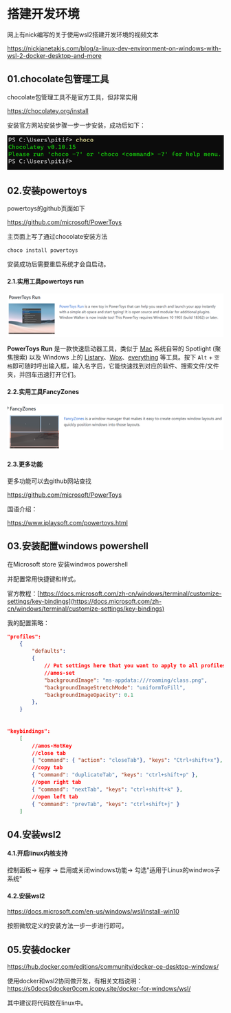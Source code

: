 # 搭建开发环境

网上有nick编写的关于使用wsl2搭建开发环境的视频文本

https://nickjanetakis.com/blog/a-linux-dev-environment-on-windows-with-wsl-2-docker-desktop-and-more

## 01.chocolate包管理工具

chocolate包管理工具不是官方工具，但非常实用

https://chocolatey.org/install

安装官方网站安装步骤一步一步安装，成功后如下：

![fail](img/2.1.png)



## 02.安装powertoys

powertoys的github页面如下

https://github.com/microsoft/PowerToys

主页面上写了通过chocolate安装方法

```
choco install powertoys
```

安装成功后需要重启系统才会自启动。



#### 2.1.实用工具powertoys run

![fail](img/2.2.png)

**PowerToys Run** 是一款快速启动器工具，类似于 [Mac](https://www.iplaysoft.com/go/mac) 系统自带的 Spotlight (聚焦搜索) 以及 Windows 上的 [Listary](https://www.iplaysoft.com/listary.html)、[Wox](https://www.iplaysoft.com/wox.html)、[everything](https://www.iplaysoft.com/search-everything.html) 等工具。按下 `Alt` + `空格`即可随时呼出输入框，输入名字后，它能快速找到对应的软件、搜索文件/文件夹，并回车迅速打开它们。

#### 2.2.实用工具FancyZones

![fajil](img/2.3.png)



#### 2.3.更多功能

更多功能可以去github网站查找

https://github.com/microsoft/PowerToys

国语介绍：

https://www.iplaysoft.com/powertoys.html



## 03.安装配置windows powershell

在Microsoft store 安装windwos powershell

并配置常用快捷键和样式。

官方教程：[https://docs.microsoft.com/zh-cn/windows/terminal/customize-settings/key-bindings](https://docs.microsoft.com/zh-cn/windows/terminal/customize-settings/key-bindings)

我的配置策略：

```json
"profiles":
    {
        "defaults":
        {
            // Put settings here that you want to apply to all profiles.
            //amos-set
            "backgroundImage": "ms-appdata:///roaming/class.png",
            "backgroundImageStretchMode": "uniformToFill",
            "backgroundImageOpacity": 0.1
        },
    }


"keybindings":
    [
        //amos-HotKey
        //close tab
        { "command": { "action": "closeTab"}, "keys": "Ctrl+shift+x"},
        //copy tab
        { "command": "duplicateTab", "keys": "ctrl+shift+p" },
        //open right tab
        { "command": "nextTab", "keys": "ctrl+shift+k" },
        //open left tab
        { "command": "prevTab", "keys": "ctrl+shift+j" }
    ]
```



## 04.安装wsl2

#### 4.1.开启linux内核支持

控制面板-> 程序 -> 启用或关闭windows功能-> 勾选"适用于Linux的windwos子系统"



#### 4.2.安装wsl2

https://docs.microsoft.com/en-us/windows/wsl/install-win10

按照微软定义的安装方法一步一步进行即可。



## 05.安装docker

https://hub.docker.com/editions/community/docker-ce-desktop-windows/



使用docker和wsl2协同做开发，有相关文档说明：https://s0docs0docker0com.icopy.site/docker-for-windows/wsl/

其中建议将代码放在linux中。



